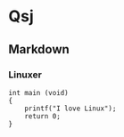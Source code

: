 # Qsj

## Markdown

### Linuxer

```
int main (void)
{
    printf("I love Linux");
    return 0;
}
```
